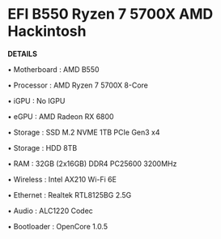 # EFI B550 Ryzen 7 5700X AMD Hackintosh
**DETAILS**

• Motherboard : AMD B550

• Processor : AMD Ryzen 7 5700X 8-Core

• iGPU : No IGPU

• eGPU : AMD Radeon RX 6800

• Storage : SSD M.2 NVME 1TB PCIe Gen3 x4

• Storage : HDD 8TB

• RAM : 32GB (2x16GB) DDR4 PC25600 3200MHz

• Wireless : Intel AX210 Wi-Fi 6E

• Ethernet : Realtek RTL8125BG 2.5G

• Audio : ALC1220 Codec

• Bootloader : OpenCore 1.0.5
